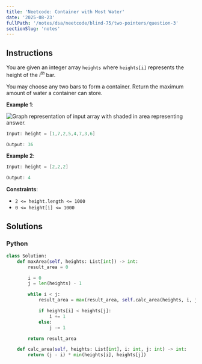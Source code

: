 ```yaml
---
title: 'Neetcode: Container with Most Water'
date: '2025-08-23'
fullPath: '/notes/dsa/neetcode/blind-75/two-pointers/question-3'
sectionSlug: 'notes'
---
```


## Instructions

You are given an integer array `heights` where `heights[i]` represents the height of the <em>i<sup>th</sup></em> bar.

You may choose any two bars to form a container. Return the maximum amount of water a container can store.

**Example 1**:

<img src="https://imagedelivery.net/CLfkmk9Wzy8_9HRyug4EVA/77f004c6-e773-4e63-7b99-a2309303c700/public" alt="Graph representation of input array with shaded in area representing answer.">

```java
Input: height = [1,7,2,5,4,7,3,6]

Output: 36
```

**Example 2**:

```java
Input: height = [2,2,2]

Output: 4
```

**Constraints**:

- `2 <= height.length <= 1000`
- `0 <= height[i] <= 1000`

## Solutions

### Python

```Python
class Solution:
    def maxArea(self, heights: List[int]) -> int:
        result_area = 0

        i = 0
        j = len(heights) - 1

        while i < j:
            result_area = max(result_area, self.calc_area(heights, i, j))

            if heights[i] < heights[j]:
                i += 1
            else:
                j -= 1

        return result_area

    def calc_area(self, heights: List[int], i: int, j: int) -> int:
        return (j - i) * min(heights[i], heights[j])

```
